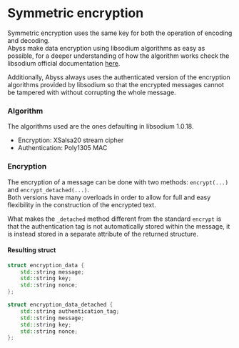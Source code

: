 # Symmetric encryption

Symmetric encryption uses the same key for both the operation of encoding and decoding.\
Abyss make data encryption using libsodium algorithms as easy as possible, for a deeper understanding of how the algorithm works check the libsodium official documentation [here](https://doc.libsodium.org/secret-key\_cryptography/secretbox#algorithm-details).

Additionally, Abyss always uses the authenticated version of the encryption algorithms provided by libsodium so that the encrypted messages cannot be tampered with without corrupting the whole message.

### Algorithm

The algorithms used are the ones defaulting in libsodium 1.0.18.

* Encryption: XSalsa20 stream cipher
* Authentication: Poly1305 MAC

### Encryption

The encryption of a message can be done with two methods: `encrypt(...)` and `encrypt_detached(...)`.\
Both versions have many overloads in order to allow for full and easy flexibility in the construction of the encrypted text.

What makes the  `_detached` method different from the standard `encrypt` is that the authentication tag is not automatically stored within the message, it is instead stored in a separate attribute of the returned structure.

#### Resulting struct

```cpp
struct encryption_data {
    std::string message;
    std::string key;
    std::string nonce;
};

struct encryption_data_detached {
    std::string authentication_tag;
    std::string message;
    std::string key;
    std::string nonce;
};
```
